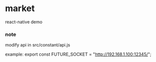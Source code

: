 # market

react-native demo

### note

modify api in src/constant/api.js

example: export const FUTURE_SOCKET = "http://192.168.1.100:12345/";
